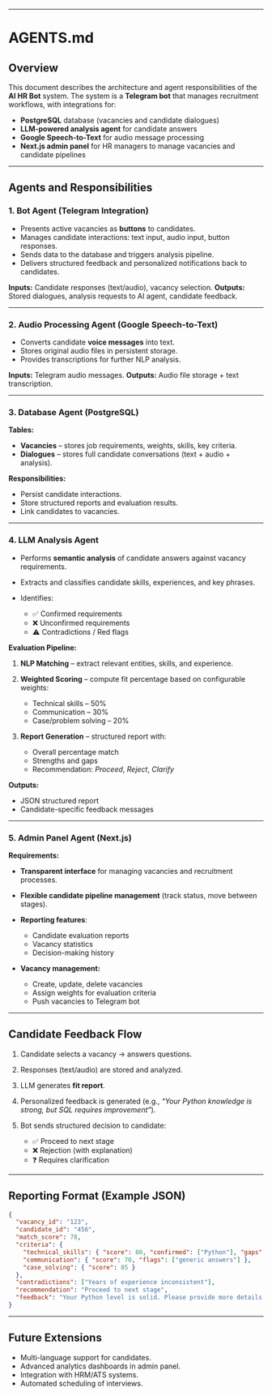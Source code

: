 
---

# AGENTS.md

## Overview

This document describes the architecture and agent responsibilities of the **AI HR Bot** system. The system is a **Telegram bot** that manages recruitment workflows, with integrations for:

* **PostgreSQL** database (vacancies and candidate dialogues)
* **LLM-powered analysis agent** for candidate answers
* **Google Speech-to-Text** for audio message processing
* **Next.js admin panel** for HR managers to manage vacancies and candidate pipelines

---

## Agents and Responsibilities

### 1. **Bot Agent (Telegram Integration)**

* Presents active vacancies as **buttons** to candidates.
* Manages candidate interactions: text input, audio input, button responses.
* Sends data to the database and triggers analysis pipeline.
* Delivers structured feedback and personalized notifications back to candidates.

**Inputs:** Candidate responses (text/audio), vacancy selection.
**Outputs:** Stored dialogues, analysis requests to AI agent, candidate feedback.

---

### 2. **Audio Processing Agent (Google Speech-to-Text)**

* Converts candidate **voice messages** into text.
* Stores original audio files in persistent storage.
* Provides transcriptions for further NLP analysis.

**Inputs:** Telegram audio messages.
**Outputs:** Audio file storage + text transcription.

---

### 3. **Database Agent (PostgreSQL)**

**Tables:**

* **Vacancies** – stores job requirements, weights, skills, key criteria.
* **Dialogues** – stores full candidate conversations (text + audio + analysis).

**Responsibilities:**

* Persist candidate interactions.
* Store structured reports and evaluation results.
* Link candidates to vacancies.

---

### 4. **LLM Analysis Agent**

* Performs **semantic analysis** of candidate answers against vacancy requirements.
* Extracts and classifies candidate skills, experiences, and key phrases.
* Identifies:

  * ✅ Confirmed requirements
  * ❌ Unconfirmed requirements
  * ⚠ Contradictions / Red flags

**Evaluation Pipeline:**

1. **NLP Matching** – extract relevant entities, skills, and experience.
2. **Weighted Scoring** – compute fit percentage based on configurable weights:

   * Technical skills – 50%
   * Communication – 30%
   * Case/problem solving – 20%
3. **Report Generation** – structured report with:

   * Overall percentage match
   * Strengths and gaps
   * Recommendation: *Proceed*, *Reject*, *Clarify*

**Outputs:**

* JSON structured report
* Candidate-specific feedback messages

---

### 5. **Admin Panel Agent (Next.js)**

**Requirements:**

* **Transparent interface** for managing vacancies and recruitment processes.
* **Flexible candidate pipeline management** (track status, move between stages).
* **Reporting features**:

  * Candidate evaluation reports
  * Vacancy statistics
  * Decision-making history
* **Vacancy management:**

  * Create, update, delete vacancies
  * Assign weights for evaluation criteria
  * Push vacancies to Telegram bot

---

## Candidate Feedback Flow

1. Candidate selects a vacancy → answers questions.
2. Responses (text/audio) are stored and analyzed.
3. LLM generates **fit report**.
4. Personalized feedback is generated (e.g., *“Your Python knowledge is strong, but SQL requires improvement”*).
5. Bot sends structured decision to candidate:

   * ✅ Proceed to next stage
   * ❌ Rejection (with explanation)
   * ❓ Requires clarification

---

## Reporting Format (Example JSON)

```json
{
  "vacancy_id": "123",
  "candidate_id": "456",
  "match_score": 78,
  "criteria": {
    "technical_skills": { "score": 80, "confirmed": ["Python"], "gaps": ["SQL"] },
    "communication": { "score": 70, "flags": ["generic answers"] },
    "case_solving": { "score": 85 }
  },
  "contradictions": ["Years of experience inconsistent"],
  "recommendation": "Proceed to next stage",
  "feedback": "Your Python level is solid. Please provide more details about SQL experience."
}
```

---

## Future Extensions

* Multi-language support for candidates.
* Advanced analytics dashboards in admin panel.
* Integration with HRM/ATS systems.
* Automated scheduling of interviews.



